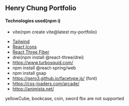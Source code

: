 ## Henry Chung Portfolio

#### Technologies used(npm i)

- vite(npm create vite@latest my-portfolio)
<!-- - react-router-dom -->
- [Tailwind](https://tailwindcss.com/docs/guides/create-react-app)
- [React Icons](https://react-icons.github.io/react-icons/)
- [React Three Fiber](https://r3f.docs.pmnd.rs/getting-started/introduction)
- drei(npm install @react-three/drei)
- https://www.turbosquid.com/
- npm install @react-spring/web
- npm install gsap
- https://gero3.github.io/facetype.js/ (font)
- https://css-loaders.com/arcade/
- https://animista.net/

yellowCube, bookcase, coin, sword fbx are not supported